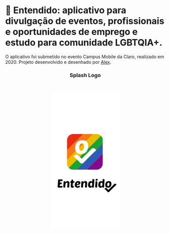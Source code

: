 # 📱 Entendido: aplicativo para divulgação de eventos, profissionais e oportunidades de emprego e estudo para comunidade LGBTQIA+.

  O aplicativo foi submetido no evento Campus Mobile da Claro, realizado em 2020. Projeto desenvolvido e desenhado por <a href="github.com/hiimlex">Alex</a>.

<p align="center">
  <h3 align="center">Splash Logo</h3>
   <br>
   <p align="center">
    <img src="./assets/splash.png"/ width="220px" height="auto">
   </p>
</p>
